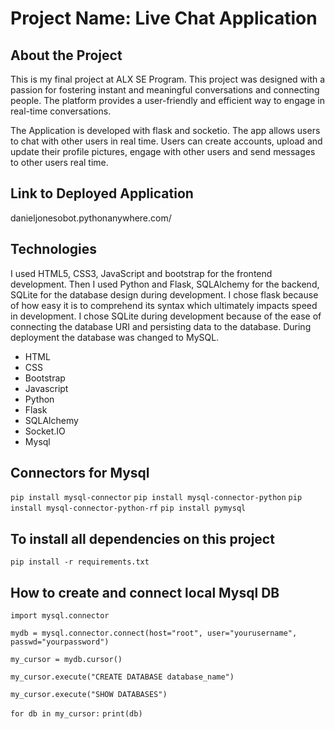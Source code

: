 # Project Name: Live Chat Application


## About the Project
This is my final project at ALX SE Program.  This project was designed with a passion for fostering instant and meaningful conversations and connecting people.  The platform provides a user-friendly and efficient way to engage in real-time conversations.

The Application is developed with flask and socketio. The app allows users to chat with other users in real time. Users can create accounts, upload and update their profile pictures, engage with other users and send messages to other users real time.





## Link to Deployed Application
danieljonesobot.pythonanywhere.com/






## Technologies
I used HTML5, CSS3, JavaScript and bootstrap for the frontend development.  Then I used Python and Flask, SQLAlchemy for the backend, SQLite for the database design during development.  I chose flask because of how easy it is to comprehend its syntax which ultimately impacts speed in development.  I chose SQLite during development because of the ease of connecting the database URI and persisting data to the database.  During deployment the database was changed to MySQL. 


- HTML
- CSS
- Bootstrap
- Javascript
- Python
- Flask
- SQLAlchemy
- Socket.IO
- Mysql





## Connectors for Mysql 
`pip install mysql-connector`
`pip install mysql-connector-python`
`pip install mysql-connector-python-rf`
`pip install pymysql`







## To install all dependencies on this project
`pip install -r requirements.txt`






## How to create and connect local Mysql DB

`import mysql.connector`

`mydb = mysql.connector.connect(host="root", user="yourusername", passwd="yourpassword")`


`my_cursor = mydb.cursor()`

`my_cursor.execute("CREATE DATABASE database_name")`



`my_cursor.execute("SHOW DATABASES")`


`for db in my_cursor:`
    `print(db)`

